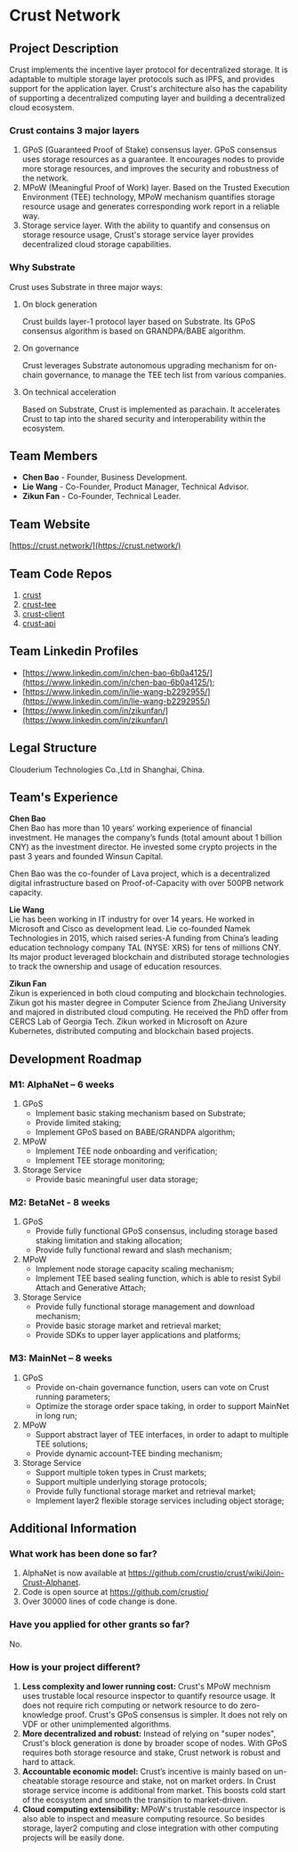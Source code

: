 # Crust Network

## Project Description

Crust implements the incentive layer protocol for decentralized storage. It is adaptable to multiple storage layer protocols such as IPFS, and provides support for the application layer. Crust's architecture also has the capability of supporting a decentralized computing layer and building a decentralized cloud ecosystem.

### Crust contains 3 major layers

1. GPoS (Guaranteed Proof of Stake) consensus layer. GPoS consensus uses storage resources as a guarantee. It encourages nodes to provide more storage resources, and improves the security and robustness of the network.
2. MPoW (Meaningful Proof of Work) layer. Based on the Trusted Execution Environment (TEE) technology, MPoW mechanism quantifies storage resource usage and generates corresponding work report in a reliable way.
3. Storage service layer. With the ability to quantify and consensus on storage resource usage, Crust's storage service layer provides decentralized cloud storage capabilities.

### Why Substrate

Crust uses Substrate in three major ways:

1. On block generation

    Crust builds layer-1 protocol layer based on Substrate. Its GPoS consensus algorithm is based on GRANDPA/BABE algorithm.

2. On governance

    Crust leverages Substrate autonomous upgrading mechanism for on-chain governance, to manage the TEE tech list from various companies.

3. On technical acceleration

    Based on Substrate, Crust is implemented as parachain. It accelerates Crust to tap into the shared security and interoperability within the ecosystem.

## Team Members

- **Chen Bao** - Founder, Business Development.
- **Lie Wang** - Co-Founder, Product Manager, Technical Advisor.
- **Zikun Fan** - Co-Founder, Technical Leader.

## Team Website

[https://crust.network/](https://crust.network/)

## Team Code Repos

1. [crust](https://github.com/crustio/crust)
2. [crust-tee](https://github.com/crustio/crust-tee)
3. [crust-client](https://github.com/crustio/crust-client)
4. [crust-api](https://github.com/crustio/crust-api)

## Team Linkedin Profiles

- [https://www.linkedin.com/in/chen-bao-6b0a4125/](https://www.linkedin.com/in/chen-bao-6b0a4125/);
- [https://www.linkedin.com/in/lie-wang-b2292955/](https://www.linkedin.com/in/lie-wang-b2292955/)
- [https://www.linkedin.com/in/zikunfan/](https://www.linkedin.com/in/zikunfan/)

## Legal Structure

Clouderium Technologies Co.,Ltd in Shanghai, China.

## Team's Experience

**Chen Bao**  
Chen Bao has more than 10 years’ working experience of financial investment. He manages the company’s funds (total amount about 1 billion CNY) as the investment director. He invested some crypto projects in the past 3 years and founded Winsun Capital.

Chen Bao was the co-founder of Lava project, which is a decentralized digital infrastructure based on Proof-of-Capacity with over 500PB network capacity.

**Lie Wang**  
Lie has been working in IT industry for over 14 years. He worked in Microsoft and Cisco as development lead. Lie co-founded Namek Technologies in 2015, which raised series-A funding from China’s leading education technology company TAL (NYSE: XRS) for tens of millions CNY. Its major product leveraged blockchain and distributed storage technologies to track the ownership and usage of education resources.

**Zikun Fan**  
Zikun is experienced in both cloud computing and blockchain technologies. Zikun got his master degree in Computer Science from ZheJiang University and majored in distributed cloud computing. He received the PhD offer from CERCS Lab of Georgia Tech.
Zikun worked in Microsoft on Azure Kubernetes, distributed computing and blockchain based projects.

## Development Roadmap

### M1: AlphaNet – 6 weeks

1. GPoS
    - Implement basic staking mechanism based on Substrate;
    - Provide limited staking;
    - Implement GPoS based on BABE/GRANDPA algorithm;
2. MPoW
    - Implement TEE node onboarding and verification;
    - Implement TEE storage monitoring;
3. Storage Service
    - Provide basic meaningful user data storage;

### M2: BetaNet - 8 weeks

 1. GPoS
    - Provide fully functional GPoS consensus, including storage based staking limitation and staking allocation;
    - Provide fully functional reward and slash mechanism;
2. MPoW
    - Implement node storage capacity scaling mechanism;
    - Implement TEE based sealing function, which is able to resist Sybil Attach and Generative Attach;
3. Storage Service
    - Provide fully functional storage management and download mechanism;
    - Provide basic storage market and retrieval market;
    - Provide SDKs to upper layer applications and platforms;

### M3: MainNet – 8 weeks

1. GPoS
    - Provide on-chain governance function, users can vote on Crust running parameters;
    - Optimize the storage order space taking, in order to support MainNet in long run;
2. MPoW
    - Support abstract layer of TEE interfaces, in order to adapt to multiple TEE solutions;
    - Provide dynamic account-TEE binding mechanism;
3. Storage Service
    - Support multiple token types in Crust markets;
    - Support multiple underlying storage protocols;
    - Provide fully functional storage market and retrieval market;
    - Implement layer2 flexible storage services including object storage;

## Additional Information

### What work has been done so far?

1. AlphaNet is now available at https://github.com/crustio/crust/wiki/Join-Crust-Alphanet.
2. Code is open source at https://github.com/crustio/ 
3. Over 30000 lines of code change is done.

### Have you applied for other grants so far?

No.

### How is your project different?

1. **Less complexity and lower running cost:**
    Crust's MPoW mechnism uses trustable local resource inspector to quantify resource usage. It does not require rich computing or network resource to do zero-knowledge proof. 
    Crust's GPoS consensus is simpler. It does not rely on VDF or other unimplemented algorithms.
2. **More decentralized and robust:**
    Instead of relying on "super nodes", Crust's block generation is done by broader scope of nodes. With GPoS requires both storage resource and stake, Crust network is robust and hard to attack.
3. **Accountable economic model:**
    Crust’s incentive is mainly based on un-cheatable storage resource and stake, not on market orders. In Crust storage service income is additional from market. This boosts cold start of the ecosystem and smooth the transition to market-driven.
4. **Cloud computing extensibility:**
    MPoW's trustable resource inspector is also able to inspect and measure computing resource. So besides storage, layer2 computing and close integration with other computing projects will be easily done.